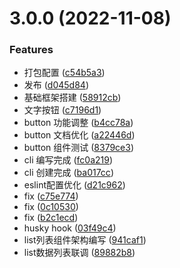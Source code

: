 # 3.0.0 (2022-11-08)


### Features

* 打包配置 ([c54b5a3](https://github.com/aidalee/soda-ui/commit/c54b5a369d0d1f780b874fdb8dca3cef7e16ad05))
* 发布 ([d045d84](https://github.com/aidalee/soda-ui/commit/d045d8491b8085fd3ad203f8d8f1d42613ce7106))
* 基础框架搭建 ([58912cb](https://github.com/aidalee/soda-ui/commit/58912cb9d68ec2db05fdc901b3a8db62d3ab44a0))
* 文字按钮 ([c7196d1](https://github.com/aidalee/soda-ui/commit/c7196d1d523ba844a0a0ef25a673df3e75c1328f))
* button 功能调整 ([b4cc78a](https://github.com/aidalee/soda-ui/commit/b4cc78a5a9f4c0af3adcc547b502e78179606695))
* button 文档优化 ([a22446d](https://github.com/aidalee/soda-ui/commit/a22446d53e71851adb8c03d23fdb2290aee7591a))
* button 组件测试 ([8379ce3](https://github.com/aidalee/soda-ui/commit/8379ce365321877a22004e6757b0be8782163163))
* cli 编写完成 ([fc0a219](https://github.com/aidalee/soda-ui/commit/fc0a21946a8ad541ec9556c9fb233b043f778ea9))
* cli 创建完成 ([ba017cc](https://github.com/aidalee/soda-ui/commit/ba017cc4efe0bb82af5d5497bf629a301fa282d8))
* eslint配置优化 ([d21c962](https://github.com/aidalee/soda-ui/commit/d21c962a37b34955b116ed72cb959fe03807d0d4))
* fix ([c75e774](https://github.com/aidalee/soda-ui/commit/c75e7748e2a3f98e37b9b9132f9e16421dfc5e94))
* fix ([0c10530](https://github.com/aidalee/soda-ui/commit/0c10530c283011120526f3ed71c6cd9d04bf8920))
* fix ([b2c1ecd](https://github.com/aidalee/soda-ui/commit/b2c1ecda904dc28ce406d9273754de6f83a3308b))
* husky hook ([03f49c4](https://github.com/aidalee/soda-ui/commit/03f49c4eaa0da1729ffc742b7665811d3e7b8d9d))
* list列表组件架构编写 ([941caf1](https://github.com/aidalee/soda-ui/commit/941caf1fd349b3f1fbfbe8acca8c8f454c76174f))
* list数据列表联调 ([89882b8](https://github.com/aidalee/soda-ui/commit/89882b8b5e45d638c0d66bbea7d0f66047a8eba9))



